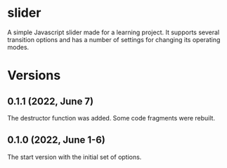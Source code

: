 # slider
A simple Javascript slider made for a learning project.
It supports several transition options and has a number of settings for changing its operating modes.

# Versions

## 0.1.1 (2022, June 7)
The destructor function was added. Some code fragments were rebuilt.

## 0.1.0 (2022, June 1-6)
The start version with the initial set of options.
